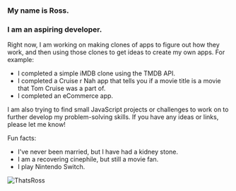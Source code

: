 ### My name is Ross.
### I am an aspiring developer.

Right now, I am working on making clones of apps to figure out how they work, and then using those clones to get ideas to create my own apps. 
For example: 
- I completed a simple iMDB clone using the TMDB API.
- I completed a Cruise r Nah app that tells you if a movie title is a movie that Tom Cruise was a part of.
- I completed an eCommerce app.

I am also trying to find small JavaScript projects or challenges to work on to further develop my problem-solving skills.
If you have any ideas or links, please let me know!

Fun facts: 
- I've never been married, but I have had a kidney stone. 
- I am a recovering cinephile, but still a movie fan. 
- I play Nintendo Switch.

![ThatsRoss](https://github.com/RossaMania/RossaMania/assets/98660173/fdce143e-caa1-4cf0-8280-db112facebb0)

<!--
**RossaMania/RossaMania** is a ✨ _special_ ✨ repository because its `README.md` (this file) appears on your GitHub profile.

Here are some ideas to get you started:

- 🔭 I’m currently working on ...
- 🌱 I’m currently learning ...
- 👯 I’m looking to collaborate on ...
- 🤔 I’m looking for help with ...
- 💬 Ask me about ...
- 📫 How to reach me: ...
- 😄 Pronouns: ...
- ⚡ Fun fact: ...
-->
